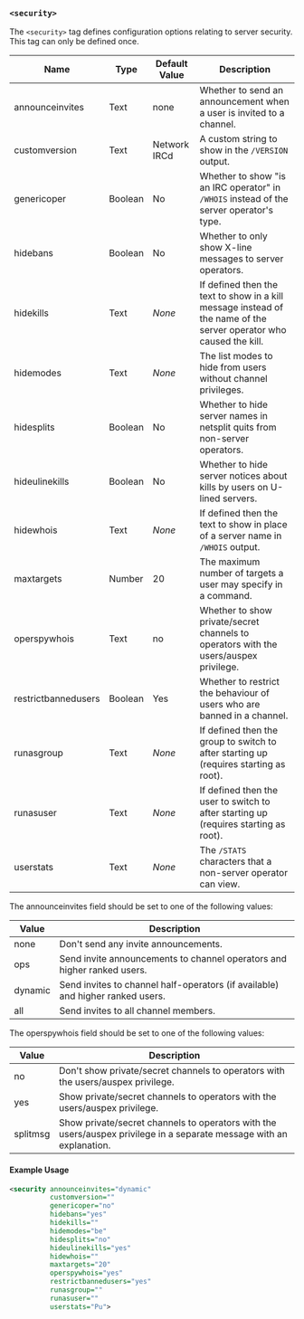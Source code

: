 <!-- This file contains a page fragment. Any changes will affect all pages that include it. -->

### `<security>`

The `<security>` tag defines configuration options relating to server security. This tag can only be defined once.

Name                | Type     | Default Value | Description
------------------- | -------- | ------------- | -----------
announceinvites     | Text     | none          | Whether to send an announcement when a user is invited to a channel.
customversion       | Text     | Network IRCd  | A custom string to show in the `/VERSION` output.
genericoper         | Boolean  | No            | Whether to show "is an IRC operator" in `/WHOIS` instead of the server operator's type.
hidebans            | Boolean  | No            | Whether to only show X-line messages to server operators.
hidekills           | Text     | *None*        | If defined then the text to show in a kill message instead of the name of the server operator who caused the kill.
hidemodes           | Text     | *None*        | The list modes to hide from users without channel privileges.
hidesplits          | Boolean  | No            | Whether to hide server names in netsplit quits from non-server operators.
hideulinekills      | Boolean  | No            | Whether to hide server notices about kills by users on U-lined servers.
hidewhois           | Text     | *None*        | If defined then the text to show in place of a server name in `/WHOIS` output.
maxtargets          | Number   | 20            | The maximum number of targets a user may specify in a command.
operspywhois        | Text     | no            | Whether to show private/secret channels to operators with the users/auspex privilege.
restrictbannedusers | Boolean  | Yes           | Whether to restrict the behaviour of users who are banned in a channel.
runasgroup          | Text     | *None*        | If defined then the group to switch to after starting up (requires starting as root).
runasuser           | Text     | *None*        | If defined then the user to switch to after starting up (requires starting as root).
userstats           | Text     | *None*        | The `/STATS` characters that a non-server operator can view.

The announceinvites field should be set to one of the following values:

Value   | Description
------- | -----------
none    | Don't send any invite announcements.
ops     | Send invite announcements to channel operators and higher ranked users.
dynamic | Send invites to channel half-operators (if available) and higher ranked users.
all     | Send invites to all channel members.

The operspywhois field should be set to one of the following values:

Value    | Description
-------- | -----------
no       | Don't show private/secret channels to operators with the users/auspex privilege.
yes      | Show private/secret channels to operators with the users/auspex privilege.
splitmsg | Show private/secret channels to operators with the users/auspex privilege in a separate message with an explanation.

#### Example Usage

```xml
<security announceinvites="dynamic"
          customversion=""
          genericoper="no"
          hidebans="yes"
          hidekills=""
          hidemodes="be"
          hidesplits="no"
          hideulinekills="yes"
          hidewhois=""
          maxtargets="20"
          operspywhois="yes"
          restrictbannedusers="yes"
          runasgroup=""
          runasuser=""
          userstats="Pu">
```
